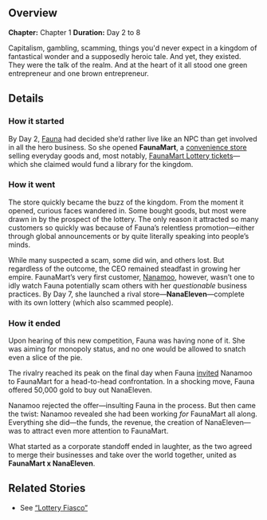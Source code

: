 <!-- title: FaunaMart and NanaEleven -->
<!-- quote: It was so obvious that you were scamming people. -->
<!-- chapters: 0 -->
<!-- images: (FaunaMart's daily lottery drawing), (FaunaMart's library funded from the lottery), (NanaEleven's lottery ticket), (FaunaMart and NanaMoo's standoff) -->
<!-- model: false -->

## Overview

**Chapter:** Chapter 1
**Duration:** Day 2 to 8

Capitalism, gambling, scamming, things you'd never expect in a kingdom of fantastical wonder and a supposedly heroic tale. And yet, they existed. They were the talk of the realm. And at the heart of it all stood one green entrepreneur and one brown entrepreneur.

## Details

### How it started

By Day 2, [Fauna](#entry:fauna-entry) had decided she’d rather live like an NPC than get involved in all the hero business. So she opened **FaunaMart**, a [convenience store](https://www.youtube.com/watch?v=eUQWfgVwwpo&t=176s) selling everyday goods and, most notably, [FaunaMart Lottery tickets](https://www.youtube.com/watch?v=E2JxBxhda9I&t=249s)—which she claimed would fund a library for the kingdom.

### How it went

The store quickly became the buzz of the kingdom. From the moment it opened, curious faces wandered in. Some bought goods, but most were drawn in by the prospect of the lottery. The only reason it attracted so many customers so quickly was because of Fauna’s relentless promotion—either through global announcements or by quite literally speaking into people’s minds.

While many suspected a scam, some did win, and others lost. But regardless of the outcome, the CEO remained steadfast in growing her empire. FaunaMart’s very first customer, [Nanamoo](#entry:mumei-entry), however, wasn’t one to idly watch Fauna potentially scam others with her _questionable_ business practices. By Day 7, she launched a rival store—**NanaEleven**—complete with its own lottery (which also scammed people).

### How it ended

Upon hearing of this new competition, Fauna was having none of it. She was aiming for monopoly status, and no one would be allowed to snatch even a slice of the pie.

The rivalry reached its peak on the final day when Fauna [invited](https://www.youtube.com/watch?v=8x-MVX8h9gU&t=1082s) Nanamoo to FaunaMart for a head-to-head confrontation. In a shocking move, Fauna offered 50,000 gold to buy out NanaEleven.

Nanamoo rejected the offer—insulting Fauna in the process. But then came the twist: Nanamoo revealed she had been working _for_ FaunaMart all along. Everything she did—the funds, the revenue, the creation of NanaEleven—was to attract even more attention to FaunaMart.

What started as a corporate standoff ended in laughter, as the two agreed to merge their businesses and take over the world together, united as **FaunaMart x NanaEleven**.

## Related Stories

- See [“Lottery Fiasco”](#entry:lottery-fiasco-entry)
